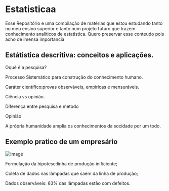 # Estatisticaa
Esse Repositório e uma compilação de matérias que estou estudando tanto no meu ensino superior e tanto num projeto futuro que trazem conhecimento analiticos de estatistica. Quero preservar esse conteudo pois acho de imensa importancia


Estátistica descritiva: conceitos e aplicações.
---
Oqué é a pesquisa? 

Processo Sistemático para construção do conhecimento humano.

Caráter científico:provas observáveis, empíricas e mensuráveis.

Ciência vs opinião.




Diferença entre pesquisa e metodo



Opinião


A própria humanidade amplia os conhecimentos da socidade por um todo.

Exemplo pratico de um empresário 
---
![image](https://github.com/leandroyoo/Estatisticaa/assets/94478634/c8d47168-23aa-491f-980e-a2ec12edf1f8)


  Formulação da hipotese:linha de produção inificiente;

  Coleta de dados nas lâmpadas que saem da linha de produção;

  Dados observáveis: 63% das lâmpadas estão com defeitos.



